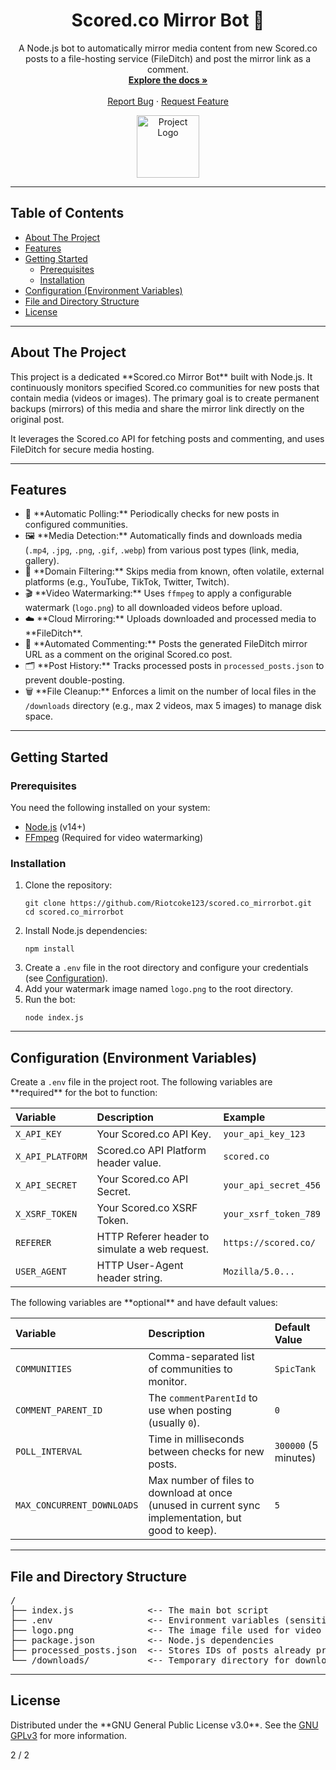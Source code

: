 
<div id="top">
  
  <h1 align="center">Scored.co Mirror Bot 🤖</h1>
  
  <p align="center">
    A Node.js bot to automatically mirror media content from new Scored.co posts to a file-hosting service (FileDitch) and post the mirror link as a comment.
    <br />
    <a href="https://github.com/Riotcoke123/scored.co_mirrorbot"><strong>Explore the docs »</strong></a>
    <br />
    <br />
    <a href="https://github.com/Riotcoke123/scored.co_mirrorbot/issues">Report Bug</a>
    ·
    <a href="https://github.com/Riotcoke123/scored.co_mirrorbot/issues">Request Feature</a>
  </p>
  
  <p align="center">
    <img src="https://github.com/user-attachments/assets/3bae1e58-3381-4e42-805d-f64a6d198ddc" alt="Project Logo" width="100"/>
  </p>
</div>

<hr/>

<h2 id="table-of-contents">Table of Contents</h2>
<ul>
  <li><a href="#about-the-project">About The Project</a></li>
  <li><a href="#features">Features</a></li>
  <li><a href="#getting-started">Getting Started</a>
    <ul>
      <li><a href="#prerequisites">Prerequisites</a></li>
      <li><a href="#installation">Installation</a></li>
    </ul>
  </li>
  <li><a href="#configuration-environment-variables">Configuration (Environment Variables)</a></li>
  <li><a href="#file-and-directory-structure">File and Directory Structure</a></li>
  <li><a href="#license">License</a></li>
</ul>

<hr/>

<h2 id="about-the-project">About The Project</h2>

<p>This project is a dedicated **Scored.co Mirror Bot** built with Node.js. It continuously monitors specified Scored.co communities for new posts that contain media (videos or images). The primary goal is to create permanent backups (mirrors) of this media and share the mirror link directly on the original post.</p>

<p>It leverages the Scored.co API for fetching posts and commenting, and uses FileDitch for secure media hosting.</p>

<hr/>

<h2 id="features">Features</h2>
<ul>
  <li>🔄 **Automatic Polling:** Periodically checks for new posts in configured communities.</li>
  <li>🖼️ **Media Detection:** Automatically finds and downloads media (<code>.mp4</code>, <code>.jpg</code>, <code>.png</code>, <code>.gif</code>, <code>.webp</code>) from various post types (link, media, gallery).</li>
  <li>🚫 **Domain Filtering:** Skips media from known, often volatile, external platforms (e.g., YouTube, TikTok, Twitter, Twitch).</li>
  <li>🎬 **Video Watermarking:** Uses <code>ffmpeg</code> to apply a configurable watermark (<code>logo.png</code>) to all downloaded videos before upload.</li>
  <li>☁️ **Cloud Mirroring:** Uploads downloaded and processed media to **FileDitch**.</li>
  <li>💬 **Automated Commenting:** Posts the generated FileDitch mirror URL as a comment on the original Scored.co post.</li>
  <li>🗂️ **Post History:** Tracks processed posts in <code>processed_posts.json</code> to prevent double-posting.</li>
  <li>🗑️ **File Cleanup:** Enforces a limit on the number of local files in the <code>/downloads</code> directory (e.g., max 2 videos, max 5 images) to manage disk space.</li>
</ul>

<hr/>

<h2 id="getting-started">Getting Started</h2>

<h3 id="prerequisites">Prerequisites</h3>
<p>You need the following installed on your system:</p>
<ul>
  <li><a href="https://nodejs.org/">Node.js</a> (v14+)</li>
  <li><a href="https://ffmpeg.org/">FFmpeg</a> (Required for video watermarking)</li>
</ul>

<h3 id="installation">Installation</h3>
<ol>
  <li>Clone the repository:
    <pre><code>git clone https://github.com/Riotcoke123/scored.co_mirrorbot.git
cd scored.co_mirrorbot</code></pre>
  </li>
  <li>Install Node.js dependencies:
    <pre><code>npm install</code></pre>
  </li>
  <li>Create a <code>.env</code> file in the root directory and configure your credentials (see <a href="#configuration-environment-variables">Configuration</a>).</li>
  <li>Add your watermark image named <code>logo.png</code> to the root directory.</li>
  <li>Run the bot:
    <pre><code>node index.js</code></pre>
  </li>
</ol>

<hr/>

<h2 id="configuration-environment-variables">Configuration (Environment Variables)</h2>

<p>Create a <code>.env</code> file in the project root. The following variables are **required** for the bot to function:</p>

| Variable | Description | Example |
| :--- | :--- | :--- |
| `X_API_KEY` | Your Scored.co API Key. | `your_api_key_123` |
| `X_API_PLATFORM` | Scored.co API Platform header value. | `scored.co` |
| `X_API_SECRET` | Your Scored.co API Secret. | `your_api_secret_456` |
| `X_XSRF_TOKEN` | Your Scored.co XSRF Token. | `your_xsrf_token_789` |
| `REFERER` | HTTP Referer header to simulate a web request. | `https://scored.co/` |
| `USER_AGENT` | HTTP User-Agent header string. | `Mozilla/5.0...` |

<p>The following variables are **optional** and have default values:</p>

| Variable | Description | Default Value |
| :--- | :--- | :--- |
| `COMMUNITIES` | Comma-separated list of communities to monitor. | `SpicTank` |
| `COMMENT_PARENT_ID` | The <code>commentParentId</code> to use when posting (usually <code>0</code>). | `0` |
| `POLL_INTERVAL` | Time in milliseconds between checks for new posts. | `300000` (5 minutes) |
| `MAX_CONCURRENT_DOWNLOADS` | Max number of files to download at once (unused in current sync implementation, but good to keep). | `5` |

<hr/>

<h2 id="file-and-directory-structure">File and Directory Structure</h2>

<pre>
/
├── index.js              <-- The main bot script
├── .env                  <-- Environment variables (sensitive data)
├── logo.png              <-- The image file used for video watermarking
├── package.json          <-- Node.js dependencies
├── processed_posts.json  <-- Stores IDs of posts already processed
└── /downloads/           <-- Temporary directory for downloaded media (managed by bot)
</pre>

<hr/>

<h2 id="license">License</h2>

<p>Distributed under the **GNU General Public License v3.0**. See the <a href="https://www.gnu.org/licenses/gpl-3.0.en.html">GNU GPLv3</a> for more information.</p>







2 / 2

